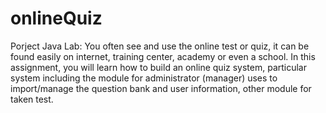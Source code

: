 # onlineQuiz

Porject Java Lab:
You often see and use the online test or quiz, it can be found easily on internet, training center, academy or even a school. In this assignment, you will learn how to build an online quiz system, particular system including the module for administrator (manager) uses to import/manage the question bank and user information, other module for taken test.
